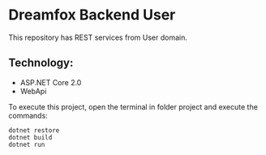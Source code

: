 ﻿# Dreamfox Backend User

This repository has REST services from User domain.

## Technology:
* ASP.NET Core 2.0
* WebApi


To execute this project, open the terminal in folder project and execute the commands:
```
dotnet restore
dotnet build
dotnet run
```
